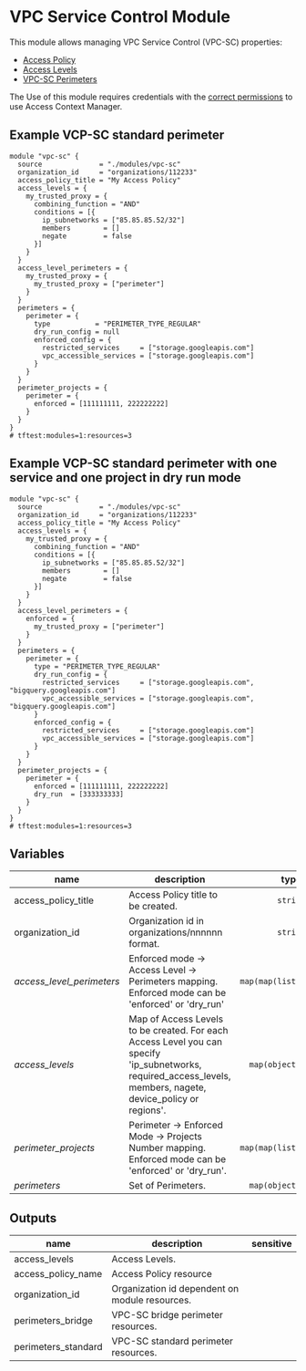 # VPC Service Control Module

This module allows managing VPC Service Control (VPC-SC) properties:

- [Access Policy](https://cloud.google.com/access-context-manager/docs/create-access-policy)
- [Access Levels](https://cloud.google.com/access-context-manager/docs/manage-access-levels)
- [VPC-SC Perimeters](https://cloud.google.com/vpc-service-controls/docs/service-perimeters)

The Use of this module requires credentials with the [correct permissions](https://cloud.google.com/access-context-manager/docs/access-control) to use Access Context Manager.

## Example VCP-SC standard perimeter

```hcl
module "vpc-sc" {
  source              = "./modules/vpc-sc"
  organization_id     = "organizations/112233"
  access_policy_title = "My Access Policy"
  access_levels = {
    my_trusted_proxy = {
      combining_function = "AND"
      conditions = [{
        ip_subnetworks = ["85.85.85.52/32"]
        members        = []
        negate         = false
      }]
    }
  }
  access_level_perimeters = {
    my_trusted_proxy = {
      my_trusted_proxy = ["perimeter"]
    }
  }
  perimeters = {
    perimeter = {
      type           = "PERIMETER_TYPE_REGULAR"
      dry_run_config = null
      enforced_config = {
        restricted_services     = ["storage.googleapis.com"]
        vpc_accessible_services = ["storage.googleapis.com"]
      }
    }
  }
  perimeter_projects = {
    perimeter = {
      enforced = [111111111, 222222222]
    }
  }
}
# tftest:modules=1:resources=3
```

## Example VCP-SC standard perimeter with one service and one project in dry run mode
```hcl
module "vpc-sc" {
  source              = "./modules/vpc-sc"
  organization_id     = "organizations/112233"
  access_policy_title = "My Access Policy"
  access_levels = {
    my_trusted_proxy = {
      combining_function = "AND"
      conditions = [{
        ip_subnetworks = ["85.85.85.52/32"]
        members        = []
        negate         = false
      }]
    }
  }
  access_level_perimeters = {
    enforced = {
      my_trusted_proxy = ["perimeter"]
    }
  }
  perimeters = {
    perimeter = {
      type = "PERIMETER_TYPE_REGULAR"
      dry_run_config = {
        restricted_services     = ["storage.googleapis.com", "bigquery.googleapis.com"]
        vpc_accessible_services = ["storage.googleapis.com", "bigquery.googleapis.com"]
      }
      enforced_config = {
        restricted_services     = ["storage.googleapis.com"]
        vpc_accessible_services = ["storage.googleapis.com"]
      }
    }
  }
  perimeter_projects = {
    perimeter = {
      enforced = [111111111, 222222222]
      dry_run  = [333333333]
    }
  }
}
# tftest:modules=1:resources=3
```

<!-- BEGIN TFDOC -->
## Variables

| name | description | type | required | default |
|---|---|:---: |:---:|:---:|
| access_policy_title | Access Policy title to be created. | <code title="">string</code> | ✓ |  |
| organization_id | Organization id in organizations/nnnnnn format. | <code title="">string</code> | ✓ |  |
| *access_level_perimeters* | Enforced mode -> Access Level -> Perimeters mapping. Enforced mode can be 'enforced' or 'dry_run' | <code title="map&#40;map&#40;list&#40;string&#41;&#41;&#41;">map(map(list(string)))</code> |  | <code title="">{}</code> |
| *access_levels* | Map of Access Levels to be created. For each Access Level you can specify 'ip_subnetworks, required_access_levels, members, nagete, device_policy or regions'. | <code title="map&#40;object&#40;&#123;&#10;combining_function &#61; string&#10;conditions &#61; list&#40;object&#40;&#123;&#10;ip_subnetworks &#61; list&#40;string&#41;&#10;members        &#61; list&#40;string&#41;&#10;negate         &#61; string&#10;&#125;&#41;&#41;&#10;&#125;&#41;&#41;">map(object({...}))</code> |  | <code title="">{}</code> |
| *perimeter_projects* | Perimeter -> Enforced Mode -> Projects Number mapping. Enforced mode can be 'enforced' or 'dry_run'. | <code title="map&#40;map&#40;list&#40;number&#41;&#41;&#41;">map(map(list(number)))</code> |  | <code title="">{}</code> |
| *perimeters* | Set of Perimeters. | <code title="map&#40;object&#40;&#123;&#10;type &#61; string&#10;dry_run_config &#61; object&#40;&#123;&#10;restricted_services     &#61; list&#40;string&#41;&#10;vpc_accessible_services &#61; list&#40;string&#41;&#10;&#125;&#41;&#10;enforced_config &#61; object&#40;&#123;&#10;restricted_services     &#61; list&#40;string&#41;&#10;vpc_accessible_services &#61; list&#40;string&#41;&#10;&#125;&#41;&#10;&#125;&#41;&#41;">map(object({...}))</code> |  | <code title="">{}</code> |

## Outputs

| name | description | sensitive |
|---|---|:---:|
| access_levels | Access Levels. |  |
| access_policy_name | Access Policy resource |  |
| organization_id | Organization id dependent on module resources. |  |
| perimeters_bridge | VPC-SC bridge perimeter resources. |  |
| perimeters_standard | VPC-SC standard perimeter resources. |  |
<!-- END TFDOC -->
